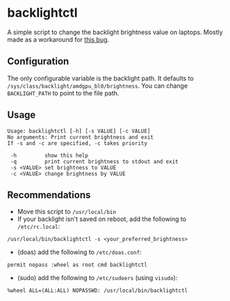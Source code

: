 # backlightctl
A simple script to change the backlight brightness value on laptops. Mostly made as a workaround for [this bug](https://bugzilla.kernel.org/show_bug.cgi?id=203905).

## Configuration
The only configurable variable is the backlight path. It defaults to `/sys/class/backlight/amdgpu_bl0/brightness`. You can change `BACKLIGHT_PATH` to point to the file path.

## Usage
```
Usage: backlightctl [-h] [-s VALUE] [-c VALUE]
No arguments: Print current brightness and exit
If -s and -c are specified, -c takes priority

 -h         show this help
 -q         print current brightness to stdout and exit
 -s <VALUE> set brightness to VALUE
 -c <VALUE> change brightness by VALUE
```

## Recommendations
- Move this script to `/usr/local/bin`
- If your backlight isn't saved on reboot, add the following to `/etc/rc.local`:
```
/usr/local/bin/backlightctl -s <your_preferred_brightness>
```
- (doas) add the following to `/etc/doas.conf`:
```
permit nopass :wheel as root cmd backlightctl
```
- (sudo) add the following to `/etc/sudoers` (using `visudo`):
```
%wheel ALL=(ALL:ALL) NOPASSWD: /usr/local/bin/backlightctl
```
